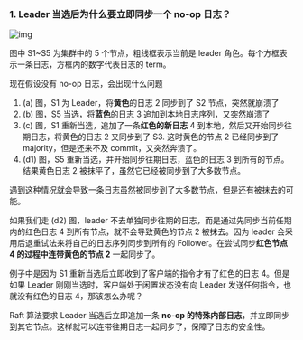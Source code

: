 ### 1. Leader 当选后为什么要立即同步一个 no-op 日志？



![img](https://pic3.zhimg.com/v2-55aeed616c42bd27389e9dc1c65984c6_r.jpg)

图中 S1~S5 为集群中的 5 个节点，粗线框表示当前是 leader 角色。每个方框表示一条日志，方框内的数字代表日志的 term。

现在假设没有 no-op 日志，会出现什么问题



1. (a) 图，S1 为 Leader，将**黄色**的日志 2 同步到了 S2 节点，突然就崩溃了
2. (b) 图，S5 当选，将**蓝色**的日志 3 追加到本地日志序列，又突然崩溃了
3. (c) 图，S1 重新当选，追加了一条**红色的新日志** 4 到本地，然后又开始同步往期日志，将黄色的日志 2 又同步到了 S3. 这时黄色的节点 2 已经同步到了 majority，但是还来不及 commit，又突然奔溃了。
4. (d1) 图，S5 重新当选，并开始同步往期日志，蓝色的日志 3 到所有的节点。结果黄色日志 2 被抹平了，虽然它已经被同步到了大多数节点。

遇到这种情况就会导致一条日志虽然被同步到了大多数节点，但是还有被抹去的可能。

如果我们走 (d2) 图，leader 不去单独同步往期的日志，而是通过先同步当前任期内的红色日志 4 到所有节点，就不会导致黄色的节点 2 被抹去。因为 leader 会采用后退重试法来将自己的日志序列同步到所有的 Follower。在尝试同步**红色节点 4 的过程中连带黄色的节点 2** 一起同步了。

例子中是因为 S1 重新当选后立即收到了客户端的指令才有了红色的日志 4。但是如果 Leader 刚刚当选时，客户端处于闲置状态没有向 Leader 发送任何指令，也就没有红色的日志 4，那该怎么办呢？

Raft 算法要求 Leader 当选后立即追加一条 **no-op 的特殊内部日志**，并立即同步到其它节点。这样就可以连带往期日志一起同步了，保障了日志的安全性。